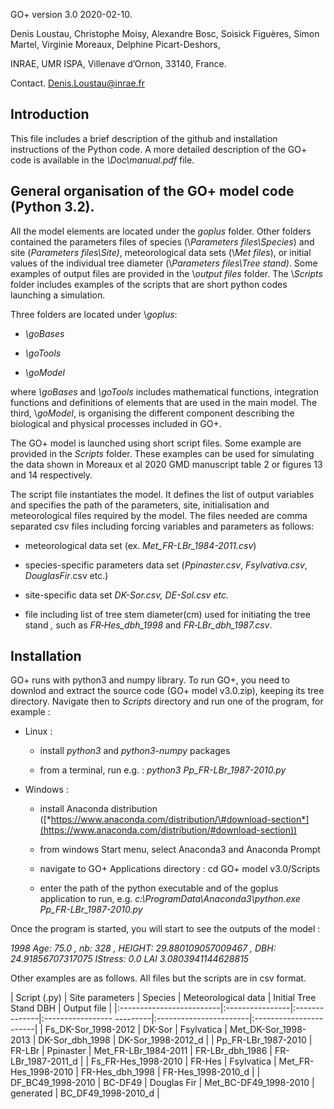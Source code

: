 

GO+ version 3.0
2020-02-10.

Denis Loustau, Christophe Moisy, Alexandre Bosc, Soisick Figuères, Simon
Martel, Virginie Moreaux, Delphine Picart-Deshors,

INRAE, UMR ISPA, Villenave d’Ornon, 33140, France.

Contact. Denis.Loustau@inrae.fr

Introduction
------------------------------------------------------
This file includes a brief description of the github and installation instructions
of the Python code. A more detailed description of the GO+ code is available
in the *\\Doc\\manual.pdf* file.

General organisation of the GO+ model code (Python 3.2).
------------------------------------------------------

All the model elements are located under the *goplus* folder. Other
folders contained the parameters files of species (\\*Parameters
files\\Species*) and site (*Parameters files\\Site)*, meteorological
data sets (\\*Met files*), or initial values of the individual tree
diameter (\\*Parameters files\\Tree stand)*. Some examples of output
files are provided in the \\*output files* folder. The \\*Scripts*
folder includes examples of the scripts that are short python codes
launching a simulation.

Three folders are located under \\*goplus*:

-   *\\goBases*

-   *\\goTools*

-   *\\goModel*

where *\\goBases* and *\\goTools* includes mathematical functions,
integration functions and definitions of elements that are used in the
main model. The third, \\*goModel*, is organising the different
component describing the biological and physical processes included in
GO+.

The GO+ model is launched using short script files. Some example
 are provided in the *Scripts* folder. These examples can be
used for simulating the data shown in Moreaux et al 2020 GMD manuscript
table 2 or figures 13 and 14 respectively.

The script file instantiates the model. It defines the list of output
variables and specifies the path of the parameters, site,
initialisation and meteorological files required by the model. The files
needed are comma separated csv files including forcing variables and
parameters as follows:

-   meteorological data set (ex. *Met\_FR-LBr\_1984-2011.csv*)

-   species-specific parameters data set (*Ppinaster.csv*,
    *Fsylvativa.csv*, *DouglasFir*.csv etc.)

-   site-specific data set *DK-Sor.csv, DE-Sol.csv etc.*

-   file including list of tree stem diameter(cm) used for initiating
    the tree stand *,* such as *FR‑Hes\_dbh\_1998* and
    *FR‑LBr\_dbh\_1987.csv*.

Installation
-------------
 GO+ runs with python3 and numpy library. To run GO+, you need to downlod and
 extract the source code (GO+ model v3.0.zip), keeping its tree directory.
 Navigate then to *Scripts* directory and run one of the program, for example :


-   Linux :

    -   install *python3* and *python3-numpy* packages

    -   from a terminal, run e.g. : *python3 Pp\_FR-LBr\_1987-2010.py*

-   Windows :

    -   install Anaconda distribution
        ([*https://www.anaconda.com/distribution/\#download-section*](https://www.anaconda.com/distribution/#download-section))

    -   from windows Start menu, select Anaconda3 and Anaconda Prompt

    -   navigate to GO+ Applications directory : cd GO+ model v3.0/Scripts

    -   enter the path of the python executable and of the goplus
        application to run, e.g. *c:\\ProgramData\\Anaconda3\\python.exe
        Pp\_FR-LBr\_1987-2010.py*


Once the program is started, you will start to see the outputs of the
model :

*1998 Age: 75.0 , nb: 328 , HEIGHT: 29.880109057009467 , DBH:
24.91856707317075 IStress: 0.0 LAI 3.0803941144628815*

Other examples are as follows. All files but the scripts are in csv
format.

  | Script (.py)             | Site parameters |  Species      |   Meteorological data      | Initial Tree Stand DBH | Output file            |
  |:-------------------------|:----------------|:--------------|:----------------- ---------|:-----------------------|:-----------------------|
  | Fs\_DK-Sor\_1998-2012    | DK-Sor          |  Fsylvatica   |   Met\_DK-Sor\_1998-2013   | DK-Sor\_dbh\_1998      | DK-Sor\_1998-2012\_d   |
  | Pp\_FR-LBr\_1987-2010    | FR-LBr          |  Ppinaster    |   Met\_FR-LBr\_1984-2011   | FR-LBr\_dbh\_1986      | FR-LBr\_1987-2011\_d   |
  | Fs\_FR-Hes\_1998-2010    | FR-Hes          |  Fsylvatica   |   Met\_FR-Hes\_1998-2010   | FR-Hes\_dbh\_1998      | FR-Hes\_1998-2010\_d   |
  | DF\_BC49\_1998-2010	     | BC-DF49         |  Douglas Fir  |   Met\_BC-DF49\_1998-2010  | generated              | BC\_DF49\_1998-2010\_d |
